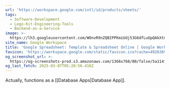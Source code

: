 ```yaml
---
url: 'https://workspace.google.com/intl/id/products/sheets/'
tags:
  - Software-Development
  - Lego-Kit-Engineering-Tools
  - Backend-as-a-Service
image: >-
  https://lh3.googleusercontent.com/WOnvR9nZQBIPPKmiUdj53G6dfLuUpQAkXtnsvYwRDfr5Cn_ZpkACdeZFUMbXt3Wh4z0udpcBRk-7snLoa5xCSemBnMaeOK9B4wAT2A=w1600-rj-e365
site_name: Google Workspace
title: 'Google Spreadsheet: Template & Spreadsheet Online | Google Workspace'
favicon: 'https://workspace.google.com/static/favicon.ico?cache=4926369'
og_screenshot_url: >-
  https://og-screenshots-prod.s3.amazonaws.com/1366x768/80/false/5a114f796ea6997d60640614d340b231af3e2113fc131fda82cc505a4eadd9a8.jpeg
og_last_fetch: 2025-03-07T05:20:56.416Z
---
```

Actually, functions as a [[Database Apps|Database App]].
